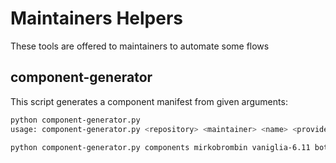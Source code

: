 # Maintainers Helpers
These tools are offered to maintainers to automate some flows

## component-generator
This script generates a component manifest from given arguments:

```bash
python component-generator.py 
usage: component-generator.py <repository> <maintainer> <name> <provider> <channel> <file-url> [file_path]

python component-generator.py components mirkobrombin vaniglia-6.11 bottles stable https://..
```